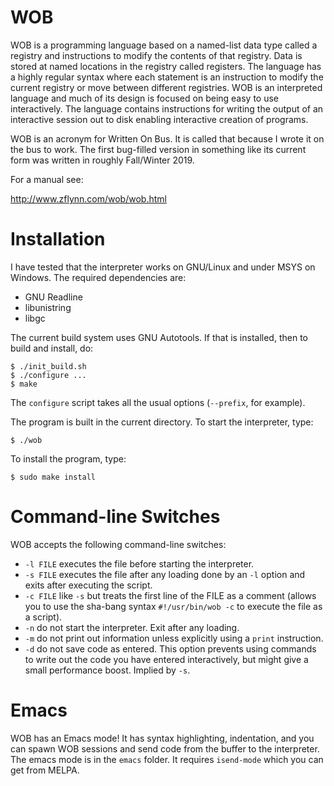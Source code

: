 # WOB

WOB is a programming language based on a named-list data type called a registry and instructions to modify the contents of that registry.  Data is stored at named locations in the registry called registers.  The language has a highly regular syntax where each statement is an instruction to modify the current registry or move between different registries. WOB is an interpreted language and much of its design is focused on being easy to use interactively.  The language contains instructions for writing the output of an interactive session out to disk enabling interactive creation of programs.

WOB is an acronym for Written On Bus. It is called that because I wrote it on the bus to work. The first bug-filled version in something like its current form was written in roughly Fall/Winter 2019.

For a manual see: 

http://www.zflynn.com/wob/wob.html 


# Installation

I have tested that the interpreter works on GNU/Linux and under MSYS
on Windows. The required dependencies are:

- GNU Readline 
- libunistring
- libgc

The current build system uses GNU Autotools. If that is installed,
then to build and install, do:

```
$ ./init_build.sh
$ ./configure ...
$ make
```

The `configure` script takes all the usual options (`--prefix`, for example).

The program is built in the current directory. To start the interpreter, type:
```
$ ./wob
```

To install the program, type:
```
$ sudo make install
```

# Command-line Switches

WOB accepts the following command-line switches:

- `-l FILE` executes the file before starting the interpreter.
- `-s FILE` executes the file after any loading done by an `-l` option and exits after executing the script.
- `-c FILE` like `-s` but treats the first line of the FILE as a comment (allows you to use the sha-bang syntax `#!/usr/bin/wob -c` to execute the file as a script).
- `-n` do not start the interpreter. Exit after any loading.
- `-m` do not print out information unless explicitly using a `print` instruction.
- `-d` do not save code as entered. This option prevents using commands to write out the code you have entered interactively, but might give a small performance boost. Implied by `-s`.

# Emacs

WOB has an Emacs mode! It has syntax highlighting, indentation, and you can spawn WOB sessions and send code from the buffer to the interpreter. The emacs mode is in the `emacs` folder. It requires `isend-mode` which you can get from MELPA.





